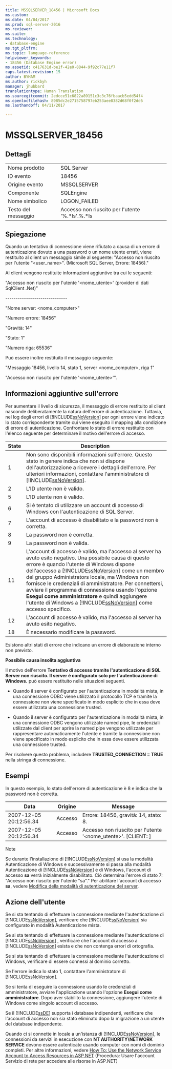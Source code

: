 ```yaml
---
title: MSSQLSERVER_18456 | Microsoft Docs
ms.custom: 
ms.date: 04/04/2017
ms.prod: sql-server-2016
ms.reviewer: 
ms.suite: 
ms.technology:
- database-engine
ms.tgt_pltfrm: 
ms.topic: language-reference
helpviewer_keywords:
- 18456 (Database Engine error)
ms.assetid: c417631d-be1f-42e0-8844-9f92c77e11f7
caps.latest.revision: 15
author: BYHAM
ms.author: rickbyh
manager: jhubbard
translationtype: Human Translation
ms.sourcegitcommit: 2edcce51c6822a89151c3c3c76fbaacb5edd54f4
ms.openlocfilehash: 8985dc2e2715758797eb253aee8382d68f0f2dd6
ms.lasthandoff: 04/11/2017

---
```

# <a name="mssqlserver18456"></a>MSSQLSERVER_18456
  
## <a name="details"></a>Dettagli  
  
|||  
|-|-|  
|Nome prodotto|SQL Server|  
|ID evento|18456|  
|Origine evento|MSSQLSERVER|  
|Componente|SQLEngine|  
|Nome simbolico|LOGON_FAILED|  
|Testo del messaggio|Accesso non riuscito per l'utente '%.*ls'.%.\*ls|  
  
## <a name="explanation"></a>Spiegazione  
Quando un tentativo di connessione viene rifiutato a causa di un errore di autenticazione dovuto a una password o un nome utente errati, viene restituito al client un messaggio simile al seguente: "Accesso non riuscito per l'utente "<user_name>". (Microsoft SQL Server, Errore: 18456)."  
  
Al client vengono restituite informazioni aggiuntive tra cui le seguenti:  
  
"Accesso non riuscito per l'utente '<nome_utente>' (provider di dati SqlClient .Net)"  
  
-----------------------------\-  
  
"Nome server: <nome_computer>"  
  
"Numero errore: 18456"  
  
"Gravità: 14"  
  
"Stato: 1"  
  
"Numero riga: 65536"  
  
Può essere inoltre restituito il messaggio seguente:  
  
"Messaggio 18456, livello 14, stato 1, server <nome_computer>, riga 1"  
  
"Accesso non riuscito per l'utente '<nome_utente>'".  
  
## <a name="additional-error-information"></a>Informazioni aggiuntive sull'errore  
Per aumentare il livello di sicurezza, il messaggio di errore restituito al client nasconde deliberatamente la natura dell'errore di autenticazione. Tuttavia, nel log degli errori di [!INCLUDE[ssNoVersion](../../includes/ssnoversion-md.md)] per ogni errore viene indicato lo stato corrispondente tramite cui viene eseguito il mapping alla condizione di errore di autenticazione. Confrontare lo stato di errore restituito con l'elenco seguente per determinare il motivo dell'errore di accesso.  
  
|State|Description|  
|---------|---------------|  
|1|Non sono disponibili informazioni sull'errore. Questo stato in genere indica che non si dispone dell'autorizzazione a ricevere i dettagli dell'errore. Per ulteriori informazioni, contattare l'amministratore di [!INCLUDE[ssNoVersion](../../includes/ssnoversion-md.md)].|  
|2|L'ID utente non è valido.|  
|5|L'ID utente non è valido.|  
|6|Si è tentato di utilizzare un account di accesso di Windows con l'autenticazione di SQL Server.|  
|7|L'account di accesso è disabilitato e la password non è corretta.|  
|8|La password non è corretta.|  
|9|La password non è valida.|  
|11|L'account di accesso è valido, ma l'accesso al server ha avuto esito negativo. Una possibile causa di questo errore è quando l'utente di Windows dispone dell'accesso a [!INCLUDE[ssNoVersion](../../includes/ssnoversion-md.md)] come un membro del gruppo Administrators locale, ma Windows non fornisce le credenziali di amministratore. Per connettersi, avviare il programma di connessione usando l'opzione **Esegui come amministratore** e quindi aggiungere l'utente di Windows a [!INCLUDE[ssNoVersion](../../includes/ssnoversion-md.md)] come accesso specifico.|  
|12|L'account di accesso è valido, ma l'accesso al server ha avuto esito negativo.|  
|18|È necessario modificare la password.|  
  
Esistono altri stati di errore che indicano un errore di elaborazione interno non previsto.  
  
**Possibile causa insolita aggiuntiva**  
  
Il motivo dell'errore **Tentativo di accesso tramite l'autenticazione di SQL Server non riuscito. Il server è configurato solo per l'autenticazione di Windows.** può essere restituito nelle situazioni seguenti.  
  
-   Quando il server è configurato per l'autenticazione in modalità mista, in una connessione ODBC viene utilizzato il protocollo TCP e tramite la connessione non viene specificato in modo esplicito che in essa deve essere utilizzata una connessione trusted.  
  
-   Quando il server è configurato per l'autenticazione in modalità mista, in una connessione ODBC vengono utilizzate named pipe, le credenziali utilizzate dal client per aprire la named pipe vengono utilizzate per rappresentare automaticamente l'utente e tramite la connessione non viene specificato in modo esplicito che in essa deve essere utilizzata una connessione trusted.  
  
Per risolvere questo problema, includere **TRUSTED_CONNECTION = TRUE** nella stringa di connessione.  
  
## <a name="examples"></a>Esempi  
In questo esempio, lo stato dell'errore di autenticazione è 8 e indica che la password non è corretta.  
  
|Data|Origine|Message|  
|--------|----------|-----------|  
|2007-12-05 20:12:56.34|Accesso|Errore: 18456, gravità: 14, stato: 8.|  
|2007-12-05 20:12:56.34|Accesso|Accesso non riuscito per l'utente '<nome_utente>'. [CLIENT: <ip address>]|  
  
> [!NOTE]  
> Se durante l'installazione di [!INCLUDE[ssNoVersion](../../includes/ssnoversion-md.md)] si usa la modalità Autenticazione di Windows e successivamente si passa alla modalità Autenticazione di [!INCLUDE[ssNoVersion](../../includes/ssnoversion-md.md)] e di Windows, l'account di accesso **sa** verrà inizialmente disabilitato. Ciò determina l'errore di stato 7: "Accesso non riuscito per l'utente "sa"." Per abilitare l'account di accesso **sa**, vedere [Modifica della modalità di autenticazione del server](~/database-engine/configure-windows/change-server-authentication-mode.md).  
  
## <a name="user-action"></a>Azione dell'utente  
Se si sta tentando di effettuare la connessione mediante l'autenticazione di [!INCLUDE[ssNoVersion](../../includes/ssnoversion-md.md)], verificare che [!INCLUDE[ssNoVersion](../../includes/ssnoversion-md.md)] sia configurato in modalità Autenticazione mista.  
  
Se si sta tentando di effettuare la connessione mediante l'autenticazione di [!INCLUDE[ssNoVersion](../../includes/ssnoversion-md.md)] , verificare che l'account di accesso a [!INCLUDE[ssNoVersion](../../includes/ssnoversion-md.md)] esista e che non contenga errori di ortografia.  
  
Se si sta tentando di effettuare la connessione mediante l'autenticazione di Windows, verificare di essere connessi al dominio corretto.  
  
Se l'errore indica lo stato 1, contattare l'amministratore di [!INCLUDE[ssNoVersion](../../includes/ssnoversion-md.md)].  
  
Se si tenta di eseguire la connessione usando le credenziali di amministratore, avviare l'applicazione usando l'opzione **Esegui come amministratore**. Dopo aver stabilito la connessione, aggiungere l'utente di Windows come singolo account di accesso.  
  
Se il [!INCLUDE[ssDE](../../includes/ssde-md.md)] supporta i database indipendenti, verificare che l'account di accesso non sia stato eliminato dopo la migrazione a un utente del database indipendente.  
  
Quando ci si connette in locale a un'istanza di [!INCLUDE[ssNoVersion](../../includes/ssnoversion-md.md)], le connessioni da servizi in esecuzione con **NT AUTHORITY\NETWORK SERVICE** devono essere autenticate usando computer con nomi di dominio completi. Per altre informazioni, vedere [How To: Use the Network Service Account to Access Resources in ASP.NET](http://msdn.microsoft.com/library/ff647402.aspx) (Procedura: Usare l'account Servizio di rete per accedere alle risorse in ASP.NET)  
  

